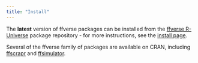 ```yaml
---
title: "Install"
---
```


The **latest** version of ffverse packages can be installed from the [ffverse R-Universe](https://ffverse.r-universe.dev) package repository - for more instructions, see the [install page](https://github.com/ffverse/universe).

Several of the ffverse family of packages are available on CRAN, including [ffscrapr](https://CRAN.R-project.org/package=ffscrapr) and [ffsimulator](https://CRAN.R-project.org/package=ffsimulator). 
